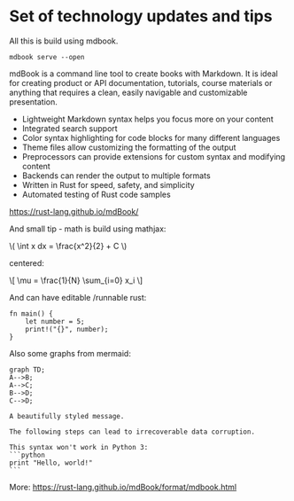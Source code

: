 # Set of technology updates and tips

All this is build using mdbook.

```shell
mdbook serve --open
```

mdBook is a command line tool to create books with Markdown. It is ideal for creating product or API documentation, tutorials, course materials or anything that requires a clean, easily navigable and customizable presentation.

- Lightweight Markdown syntax helps you focus more on your content
- Integrated search support
- Color syntax highlighting for code blocks for many different languages
- Theme files allow customizing the formatting of the output
- Preprocessors can provide extensions for custom syntax and modifying content
- Backends can render the output to multiple formats
- Written in Rust for speed, safety, and simplicity
- Automated testing of Rust code samples

<https://rust-lang.github.io/mdBook/>

And small tip - math is build using mathjax:

\\( \int x dx = \frac{x^2}{2} + C \\)

centered:

\\[ \mu = \frac{1}{N} \sum_{i=0} x_i \\]


And can have editable /runnable rust:

```rust,editable
fn main() {
    let number = 5;
    print!("{}", number);
}
```


Also some graphs from mermaid:
```mermaid
graph TD;
A-->B;
A-->C;
B-->D;
C-->D;
```


```admonish warning
A beautifully styled message.
```

```admonish warning "Data loss"
The following steps can lead to irrecoverable data corruption.
```

~~~admonish bug
This syntax won't work in Python 3:
```python
print "Hello, world!"
```
~~~

More: <https://rust-lang.github.io/mdBook/format/mdbook.html>


